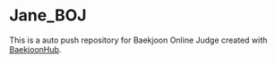# Jane_BOJ
This is a auto push repository for Baekjoon Online Judge created with [BaekjoonHub](https://github.com/BaekjoonHub/BaekjoonHub).
